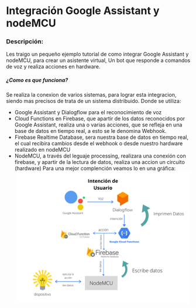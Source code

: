 # Integración Google Assistant y nodeMCU
### Descripción: 
Les traigo un pequeño ejemplo tutorial de como integrar Google Assistant y nodeMCU, para crear un asistente virtual, Un bot que responde a comandos de voz y realiza acciones en hardware. 
#####  ¿Como es que funciona?
Se realiza la conexion de varios sistemas, para lograr esta integracion, siendo mas precisos de trata de un sistema distribuido. Donde se utiliza:
 * Google Assistant y Dialogflow para el reconocimiento de voz
 * Cloud Functions en Firebase, que apartir de los datos reconocidos por Google Assistant, realiza una o varias acciones, que se refleja en una base de datos en tiempo real, a esto se le denomina Webhook.
 * Firebase Realtime Database, sera nuestra base de datos en tiempo real, el cual recibira cambios desde el webhook o desde nuestro hardware realizado en nodeMCU
 * NodeMCU, a través del leguaje processing, realizara una conexión con firebase, y apartir de la lectura de datos, realiza una accion un circuito (hardware) 
Para una mejor complención veamos lo en una gráfica: 
![diagrama de funcionamiento](https://github.com/armandohackcode/google-assistant-with-nodemcu/blob/developer/img/diagrama-funcional-google-assistant-con-nodemcu.png)


